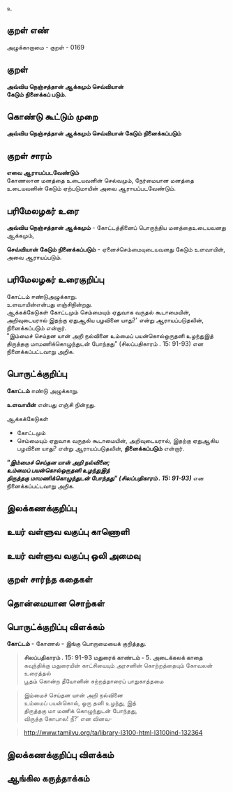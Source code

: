 உ

## குறள் எண் 

அழுக்காறாமை - குறள் - 0169  

## குறள் 

**அவ்விய நெஞ்சத்தான் ஆக்கமும் செவ்வியான்  
கேடும் நினைக்கப் படும்.** 

## கொண்டு கூட்டும் முறை

**அவ்விய நெஞ்சத்தான் ஆக்கமும் செவ்வியான் கேடும் நினைக்கப்படும்**

## குறள் சாரம் 

**எவை ஆராயப்படவேண்டும்**     
கோணலான மனத்தை உடையவனின் செல்வமும், நேர்மையான மனத்தை உடையவனின் கேடும் ஏற்படுமாயின் அவை ஆராயப்படவேண்டும்.  


## பரிமேலழகர் உரை

**அவ்விய நெஞ்சத்தான் ஆக்கமும்** - கோட்டத்தினைப் பொருந்திய மனத்தைஉடையவனது ஆக்கமும்,  

**செவ்வியான் கேடும் நினைக்கப்படும்** - ஏனைச்செம்மையுடையவனது கேடும் உளவாயின், அவை ஆராயப்படும்.  

## பரிமேலழகர் உரைகுறிப்பு   

கோட்டம் ஈண்டுஅழுக்காறு.  
உளவாயின்என்பது எஞ்சிநின்றது.  
ஆக்கக்கேடுகள் கோட்டமும் செம்மையும் ஏதுவாக வருதல் கூடாமையின், அறிவுடையரால் இதற்கு ஏதுஆகிய பழவினை யாது?' என்று ஆராயப்படுதலின், நினைக்கப்படும் என்றார்.  
"இம்மைச் செய்தன யான் அறி நல்வினை உம்மைப் பயன்கொல்ஒருதனி உழந்துஇத் திருத்தகு மாமணிக்கொழுந்துடன் போந்தது" (சிலப்பதிகாரம் . 15: 91-93) என நினைக்கப்பட்டவாறு அறிக.  

## பொருட்க்குறிப்பு 

**கோட்டம்** ஈண்டு அழுக்காறு.  

**உளவாயின்** என்பது எஞ்சி நின்றது.  

ஆக்கக்கேடுகள்  
* கோட்டமும்  
* செம்மையும் ஏதுவாக வருதல் கூடாமையின், அறிவுடையரால், இதற்கு ஏதுஆகிய பழவினை யாது? என்று ஆராயப்படுதலின், **நினைக்கப்படும்** என்றார்.  

_**"இம்மைச் செய்தன யான் அறி நல்வினை;  
உம்மைப் பயன்கொல்ஒருதனி உழந்துஇத்  
திருத்தகு மாமணிக்கொழுந்துடன் போந்தது" (சிலப்பதிகாரம் . 15: 91-93)**_ என நினைக்கப்பட்டவாறு அறிக.  

## இலக்கணக்குறிப்பு  


## உயர் வள்ளுவ வகுப்பு காணொளி


## உயர் வள்ளுவ வகுப்பு ஒலி அமைவு 

 
## குறள் சார்ந்த கதைகள் 


## தொன்மையான சொற்கள்


## பொருட்க்குறிப்பு விளக்கம்


**கோட்டம்** - கோணல் - இங்கு பொறாமையைக் குறித்தது. 

>**சிலப்பதிகாரம் . 15: 91-93 மதுரைக் காண்டம் - 5. அடைக்கலக் காதை**  
>கவுந்திக்கு மதுரையின் காட்சியையும் அரசனின் கொற்றத்தையும் கோவலன் உரைத்தல்  
>பூதம் கொன்ற தீயோனின் சுற்றத்தாரைப் பாதுகாத்தமை

>இம்மைச் செய்தன யான் அறி நல்வினை  
>உம்மைப் பயன்கொல், ஒரு தனி உழந்து, இத்  
>திருத்தகு மா மணிக் கொழுந்துடன் போந்தது,  
>விருத்த கோபால! நீ?’ என வினவ-

>http://www.tamilvu.org/ta/library-l3100-html-l3100ind-132364

## இலக்கணக்குறிப்பு விளக்கம்


## ஆங்கில கருத்தாக்கம் 



